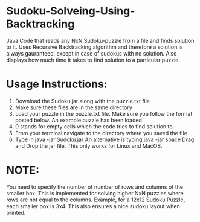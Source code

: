 # Sudoku-Solveing-Using-Backtracking
Java Code that reads any NxN Sudoku-puzzle from a file and finds solution to it. 
Uses Recursive Backtracking algorithm and therefore a solution is always gauranteed, except in case of sudokus with no solution. 
Also displays how much time it takes to find solution to a particular puzzle.

# Usage Instructions:
1) Download the Sudoku.jar along with the puzzle.txt file
2) Make sure these files are in the same directory 
3) Load your puzzle in the puzzle.txt file. Make sure you follow the format posted below. 
An example puzzle has been loaded. 
4) 0 stands for empty cells which the code tries to find solution to.
5) From your terminal navigate to the directory where you saved the file
6) Type in java -jar Sudoku.jar
An alternative is typing java -jar space Drag and Drop the jar file. This only works for Linux and MacOS.

# NOTE:
You need to specify the number of number of rows and columns of the smaller box. 
This is implemented for solving higher NxN puzzles where rows are not equal to the columns. 
Example, for a 12x12 Sudoku Puzzle, each smaller box is 3x4. This also ensures a nice sudoku layout when printed.

